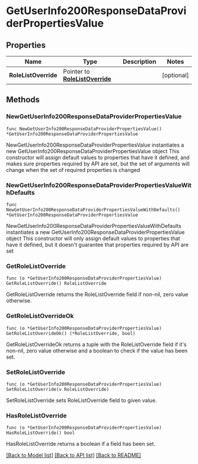 # GetUserInfo200ResponseDataProviderPropertiesValue

## Properties

Name | Type | Description | Notes
------------ | ------------- | ------------- | -------------
**RoleListOverride** | Pointer to [**RoleListOverride**](RoleListOverride.md) |  | [optional] 

## Methods

### NewGetUserInfo200ResponseDataProviderPropertiesValue

`func NewGetUserInfo200ResponseDataProviderPropertiesValue() *GetUserInfo200ResponseDataProviderPropertiesValue`

NewGetUserInfo200ResponseDataProviderPropertiesValue instantiates a new GetUserInfo200ResponseDataProviderPropertiesValue object
This constructor will assign default values to properties that have it defined,
and makes sure properties required by API are set, but the set of arguments
will change when the set of required properties is changed

### NewGetUserInfo200ResponseDataProviderPropertiesValueWithDefaults

`func NewGetUserInfo200ResponseDataProviderPropertiesValueWithDefaults() *GetUserInfo200ResponseDataProviderPropertiesValue`

NewGetUserInfo200ResponseDataProviderPropertiesValueWithDefaults instantiates a new GetUserInfo200ResponseDataProviderPropertiesValue object
This constructor will only assign default values to properties that have it defined,
but it doesn't guarantee that properties required by API are set

### GetRoleListOverride

`func (o *GetUserInfo200ResponseDataProviderPropertiesValue) GetRoleListOverride() RoleListOverride`

GetRoleListOverride returns the RoleListOverride field if non-nil, zero value otherwise.

### GetRoleListOverrideOk

`func (o *GetUserInfo200ResponseDataProviderPropertiesValue) GetRoleListOverrideOk() (*RoleListOverride, bool)`

GetRoleListOverrideOk returns a tuple with the RoleListOverride field if it's non-nil, zero value otherwise
and a boolean to check if the value has been set.

### SetRoleListOverride

`func (o *GetUserInfo200ResponseDataProviderPropertiesValue) SetRoleListOverride(v RoleListOverride)`

SetRoleListOverride sets RoleListOverride field to given value.

### HasRoleListOverride

`func (o *GetUserInfo200ResponseDataProviderPropertiesValue) HasRoleListOverride() bool`

HasRoleListOverride returns a boolean if a field has been set.


[[Back to Model list]](../README.md#documentation-for-models) [[Back to API list]](../README.md#documentation-for-api-endpoints) [[Back to README]](../README.md)


